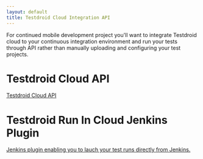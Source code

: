 ```yaml
---
layout: default
title: Testdroid Cloud Integration API
---
```


For continued mobile development project you'll want to integrate
Testdroid cloud to your continuous integration environment and run
your tests through API rather than manually uploading and configuring
your test projects.

# Testdroid Cloud API

[Testdroid Cloud API](api/index.html)

# Testdroid Run In Cloud Jenkins Plugin

[Jenkins plugin enabling you to lauch your test runs directly from Jenkins.](jenkins-plugin.html)

